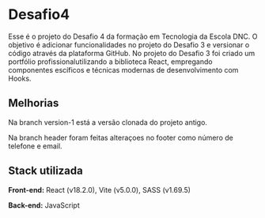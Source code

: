# Desafio4
Esse é o projeto do Desafio 4 da formação em Tecnologia da Escola DNC. 
O objetivo é adicionar funcionalidades no projeto do Desafio 3 e versionar o código através da plataforma GitHub. No projeto do Desafio 3 foi criado um portfólio profissionalutilizando a biblioteca React, empregando componentes escíficos e técnicas modernas de desenvolvimento com Hooks.

## Melhorias

Na branch version-1 está a versão clonada do projeto antigo.

Na branch header foram feitas alteraçoes no footer como número de telefone e email.

## Stack utilizada

**Front-end:** React (v18.2.0), Vite (v5.0.0), SASS (v1.69.5)

**Back-end:** JavaScript
